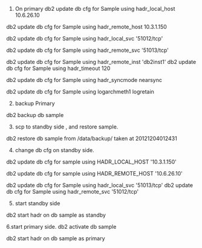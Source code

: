 1.  On primary 
db2 update db cfg for Sample using hadr\_local\_host 10.6.26.10

db2 update db cfg for Sample using hadr\_remote\_host 10.3.1.150

db2 update db cfg for Sample using hadr\_local\_svc '51012/tcp'

db2 update db cfg for Sample using hadr\_remote\_svc '51013/tcp'

db2 update db cfg for Sample using hadr\_remote\_inst 'db2inst1'
db2 update db cfg for Sample using hadr\_timeout 120

db2 update db cfg for Sample using hadr\_syncmode nearsync

db2 update db cfg for Sample using logarchmeth1 logretain

2. backup Primary 

db2 backup db sample

3. scp to standby side , and restore sample.

db2 restore db sample from /data/backup/ taken at 20121204012431

4. change db cfg on standby side.

db2 update db cfg for sample using HADR\_LOCAL\_HOST '10.3.1.150'

db2 update db cfg for sample using HADR\_REMOTE\_HOST  '10.6.26.10'

db2 update db cfg for Sample using hadr\_local\_svc '51013/tcp'
db2 update db cfg for Sample using hadr\_remote\_svc '51012/tcp'

5. start standby side

db2 start hadr on db sample as standby

6.start primary side. 
db2 activate db sample

db2 start hadr on db sample as primary
